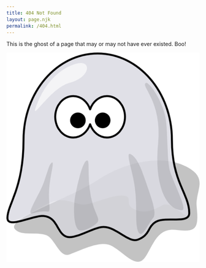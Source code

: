 ```yaml
---
title: 404 Not Found
layout: page.njk
permalink: /404.html
---
```


This is the ghost of a page that may or may not have ever existed. Boo!

![Ghost](/src/assets/img/ghost.png 'Ghost in quotes')
